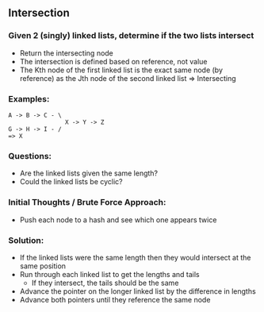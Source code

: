 ## Intersection
### Given 2 (singly) linked lists, determine if the two lists intersect
- Return the intersecting node
- The intersection is defined based on reference, not value
- The Kth node of the first linked list is the exact same node (by reference) as the Jth node of the second linked list => Intersecting

### Examples:
```
A -> B -> C - \
                X -> Y -> Z
G -> H -> I - /
=> X
```

### Questions:
- Are the linked lists given the same length?
- Could the linked lists be cyclic?

### Initial Thoughts / Brute Force Approach:
- Push each node to a hash and see which one appears twice

### Solution:
- If the linked lists were the same length then they would intersect at the same position
- Run through each linked list to get the lengths and tails
    - If they intersect, the tails should be the same
- Advance the pointer on the longer linked list by the difference in lengths
- Advance both pointers until they reference the same node